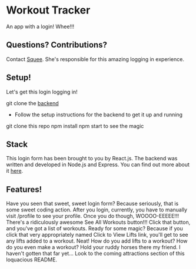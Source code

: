 # Workout Tracker

An app with a login! Whee!!!


## Questions? Contributions?

Contact [Squee](https://github.com/squeemishly). She's responsible for this amazing logging in experience.


## Setup!
Let's get this login logging in!

git clone the [backend](https://github.com/squeemishly/workout-tracker-api)
- Follow the setup instructions for the backend to get it up and running

git clone this repo
npm install
npm start to see the magic


## Stack
This login form has been brought to you by React.js.
The backend was written and developed in Node.js and Express. You can find out more about it [here](https://github.com/squeemishly/workout-tracker-api).


## Features!
Have you seen that sweet, sweet login form? Because seriously, that is some sweet coding action.
After you login, currently, you have to manually visit /profile to see your profile. Once you do though, WOOOO-EEEEE!!! There's a ridiculously awesome See All Workouts button!!! Click that button, and you've got a list of workouts.
Ready for some magic? Because if you click that very appropriately named Click to View Lifts link, you'll get to see any lifts added to a workout. Neat!
How do you add lifts to a workout? How do you even make a workout? Hold your ruddy horses there my friend. I haven't gotten that far yet... Look to the coming attractions section of this loquacious README.
